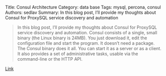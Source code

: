 Title: Consul Architecture
Category: data base
Tags: mysql, percona, consul
Authors: sedlav
Summary: In this blog post, I’ll provide my thoughts about Consul for ProxySQL service discovery and automation 

> In this blog post, I’ll provide my thoughts about Consul for ProxySQL service discovery and automation. Consul consists of a single, small binary (the Linux binary is 24MB). You just download it, edit the configuration file and start the program. It doesn’t need a package. The Consul binary does it all. You can start it as a server or as a client. It also provides a set of administrative tasks, usable via the command-line or the HTTP API.

[Link](https://www.percona.com/blog/2016/10/10/consul-architecture/)
